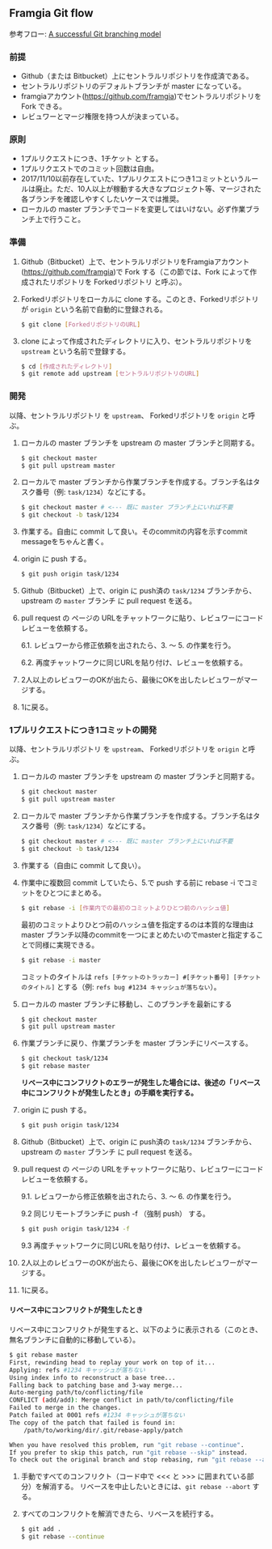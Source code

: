 ## Framgia Git flow

参考フロー: [A successful Git branching model](http://nvie.com/posts/a-successful-git-branching-model/)

### 前提
* Github（または Bitbucket）上にセントラルリポジトリを作成済である。
* セントラルリポジトリのデフォルトブランチが master になっている。
* framgiaアカウント(https://github.com/framgia)でセントラルリポジトリを Fork できる。
* レビュワーとマージ権限を持つ人が決まっている。

### 原則
* 1プルリクエストにつき、1チケット とする。
* 1プルリクエストでのコミット回数は自由。
* 2017/11/10以前存在していた、1プルリクエストにつき1コミットというルールは廃止。ただ、10人以上が稼動する大きなプロジェクト等、マージされた各ブランチを確認しやすくしたいケースでは推奨。
* ローカルの master ブランチでコードを変更してはいけない。必ず作業ブランチ上で行うこと。

### 準備

1. Github（Bitbucket）上で、セントラルリポジトリをFramgiaアカウント(https://github.com/framgia)で Fork する（この節では、Fork によって作成されたリポジトリを Forkedリポジトリ と呼ぶ）。

2. Forkedリポジトリをローカルに clone する。このとき、Forkedリポジトリが `origin` という名前で自動的に登録される。
    ```sh
    $ git clone [ForkedリポジトリのURL]
    ```

3. clone によって作成されたディレクトリに入り、セントラルリポジトリを `upstream` という名前で登録する。
    ```sh
    $ cd [作成されたディレクトリ]
    $ git remote add upstream [セントラルリポジトリのURL]
    ```

### 開発

以降、セントラルリポジトリ を `upstream`、 Forkedリポジトリを `origin` と呼ぶ。

1. ローカルの master ブランチを upstream の master ブランチと同期する。
    ```sh
    $ git checkout master
    $ git pull upstream master
    ```

2. ローカルで master ブランチから作業ブランチを作成する。ブランチ名はタスク番号（例: `task/1234`）などにする。
    ```sh
    $ git checkout master # <--- 既に master ブランチ上にいれば不要
    $ git checkout -b task/1234
    ```

3. 作業する。自由に commit して良い。そのcommitの内容を示すcommit messageをちゃんと書く。

4. origin に push する。

    ```sh
    $ git push origin task/1234
    ```

5. Github（Bitbucket）上で、origin に push済の `task/1234` ブランチから、upstream の `master` ブランチ に pull request を送る。

6. pull request の ページの URLをチャットワークに貼り、レビュワーにコードレビューを依頼する。

    6.1. レビュワーから修正依頼を出されたら、3. 〜 5. の作業を行う。

    6.2. 再度チャットワークに同じURLを貼り付け、レビューを依頼する。

7. 2人以上のレビュワーのOKが出たら、最後にOKを出したレビュワーがマージする。
8. 1に戻る。

### 1プルリクエストにつき1コミットの開発

以降、セントラルリポジトリ を `upstream`、 Forkedリポジトリを `origin` と呼ぶ。

1. ローカルの master ブランチを upstream の master ブランチと同期する。
    ```sh
    $ git checkout master
    $ git pull upstream master
    ```

2. ローカルで master ブランチから作業ブランチを作成する。ブランチ名はタスク番号（例: `task/1234`）などにする。
    ```sh
    $ git checkout master # <--- 既に master ブランチ上にいれば不要
    $ git checkout -b task/1234
    ```

3. 作業する（自由に commit して良い）。

4. 作業中に複数回 commit していたら、5.で push する前に rebase -i でコミットをひとつにまとめる。
    ```sh
    $ git rebase -i [作業内での最初のコミットよりひとつ前のハッシュ値]
    ```
   最初のコミットよりひとつ前のハッシュ値を指定するのは本質的な理由は
   master ブランチ以降のcommitを一つにまとめたいのでmasterと指定することで同様に実現できる。
   ```sh
   $ git rebase -i master
   ```
   コミットのタイトルは `refs [チケットのトラッカー] #[チケット番号] [チケットのタイトル]` とする（例: `refs bug #1234 キャッシュが落ちない`）。

5. ローカルの master ブランチに移動し、このブランチを最新にする
    ```sh
    $ git checkout master
    $ git pull upstream master
    ```

6. 作業ブランチに戻り、作業ブランチを master ブランチにリベースする。
    ```sh
    $ git checkout task/1234
    $ git rebase master
    ```
    **リベース中にコンフリクトのエラーが発生した場合には、後述の「リベース中にコンフリクトが発生したとき」の手順を実行する。**

7. origin に push する。

    ```sh
    $ git push origin task/1234
    ```

8. Github（Bitbucket）上で、origin に push済の `task/1234` ブランチから、upstream の `master` ブランチ に pull request を送る。

9. pull request の ページの URLをチャットワークに貼り、レビュワーにコードレビューを依頼する。

    9.1. レビュワーから修正依頼を出されたら、3. 〜 6. の作業を行う。

    9.2 同じリモートブランチに push -f （強制 push） する。
    ```sh
    $ git push origin task/1234 -f
    ```

    9.3 再度チャットワークに同じURLを貼り付け、レビューを依頼する。

10. 2人以上のレビュワーのOKが出たら、最後にOKを出したレビュワーがマージする。
11. 1に戻る。

#### リベース中にコンフリクトが発生したとき

リベース中にコンフリクトが発生すると、以下のように表示される（このとき、無名ブランチに自動的に移動している）。
```sh
$ git rebase master
First, rewinding head to replay your work on top of it...
Applying: refs #1234 キャッシュが落ちない
Using index info to reconstruct a base tree...
Falling back to patching base and 3-way merge...
Auto-merging path/to/conflicting/file
CONFLICT (add/add): Merge conflict in path/to/conflicting/file
Failed to merge in the changes.
Patch failed at 0001 refs #1234 キャッシュが落ちない
The copy of the patch that failed is found in:
    /path/to/working/dir/.git/rebase-apply/patch

When you have resolved this problem, run "git rebase --continue".
If you prefer to skip this patch, run "git rebase --skip" instead.
To check out the original branch and stop rebasing, run "git rebase --abort".
```

1. 手動ですべてのコンフリクト（コード中で <<< と >>> に囲まれている部分）を解消する。
リベースを中止したいときには、`git rebase --abort` する。

2. すべてのコンフリクトを解消できたら、リベースを続行する。

    ```sh
    $ git add .
    $ git rebase --continue
    ```
